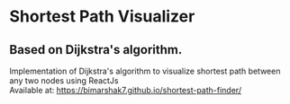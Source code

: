 # Shortest Path Visualizer

## Based on Dijkstra's algorithm.

Implementation of Dijkstra's algorithm to visualize shortest path between any two nodes using ReactJs  
Available at: https://bimarshak7.github.io/shortest-path-finder/
